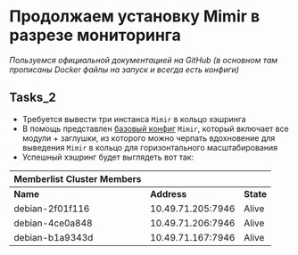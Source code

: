 # Продолжаем установку Mimir в разрезе мониторинга

_Пользуемся официальной документацией на GitHub (в основном там прописаны Docker файлы на запуск и всегда есть конфиги)_

## Tasks_2

- Требуется вывести три инстанса `Mimir` в кольцо хэшринга
- В помощь представлен [базовый конфиг](https://github.com/lamjob1993/linux-monitoring/blob/main/mimir/mimir-config-default.yml) `Mimir`, который включает все модули + заглушки, из которого можно черпать вдохновение для выведения `Mimir` в кольцо для горизонтального масштабирования
- Успешный хэшринг будет выглядеть вот так:

| Memberlist Cluster Members |               |        |
|----------------------------|---------------|--------|
| **Name**                   | **Address**   | **State** |
| debian-2f01f116            | 10.49.71.205:7946 | Alive  |
| debian-4ce0a848            | 10.49.71.206:7946 | Alive  |
| debian-b1a9343d            | 10.49.71.167:7946 | Alive  |

